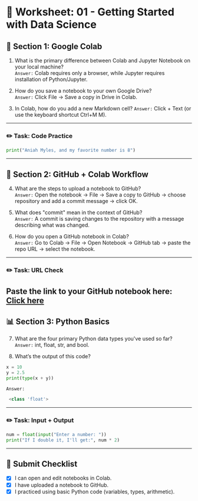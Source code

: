 # 📝 Worksheet: 01 - Getting Started with Data Science

## 🧠 Section 1: Google Colab

1. What is the primary difference between Colab and Jupyter Notebook on your local machine?  
   `Answer:` Colab requires only a browser, while Jupyter requires installation of Python/Jupyter.

2. How do you save a notebook to your own Google Drive?  
   `Answer:` Click File → Save a copy in Drive in Colab.

3. In Colab, how do you add a new Markdown cell?
   `Answer:` Click + Text (or use the keyboard shortcut Ctrl+M M).
---

### ✏️ Task: Code Practice

```python
print("Aniah Myles, and my favorite number is 8")

```

---

## 🔗 Section 2: GitHub + Colab Workflow

4. What are the steps to upload a notebook to GitHub?  
   `Answer:` Open the notebook → File → Save a copy to GitHub → choose repository and add a commit message → click OK.

5. What does "commit" mean in the context of GitHub?  
   `Answer:` A commit is saving changes to the repository with a message describing what was changed.

6. How do you open a GitHub notebook in Colab?  
   `Answer:` Go to Colab → File → Open Notebook → GitHub tab → paste the repo URL → select the notebook.

---

### ✏️ Task: URL Check

Paste the link to your GitHub notebook here: 
[Click here](https://github.com/aaniaahh/DataScience-2025/blob/main/Assignments/Notebook.ipynb)
---

## 📊 Section 3: Python Basics

7. What are the four primary Python data types you've used so far?  
   `Answer:` int, float, str, and bool.

8. What’s the output of this code?

```python
x = 10
y = 2.5
print(type(x + y))
```
`Answer:`
```python 
 <class 'float'> 
```
---

### ✏️ Task: Input + Output

```python
num = float(input("Enter a number: "))
print("If I double it, I'll get:", num * 2)
```

---

## 🧾 Submit Checklist

- [x] I can open and edit notebooks in Colab.
- [x] I have uploaded a notebook to GitHub.
- [x] I practiced using basic Python code (variables, types, arithmetic).